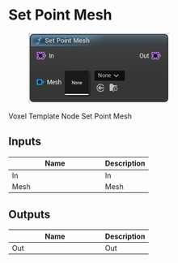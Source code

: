 # Set Point Mesh

<div align="left" data-full-width="false">

<figure><img src="../../../api/Point/Set_Point_Mesh.png" alt=""><figcaption></figcaption></figure>

</div>

Voxel Template Node Set Point Mesh

## Inputs

<table><thead><tr><th width="170">Name</th><th>Description</th></tr></thead><tbody><tr><td>In</td><td>In</td></tr><tr><td>Mesh</td><td>Mesh</td></tr></tbody></table>

## Outputs

<table><thead><tr><th width="170">Name</th><th>Description</th></tr></thead><tbody><tr><td>Out</td><td>Out</td></tr></tbody></table>
